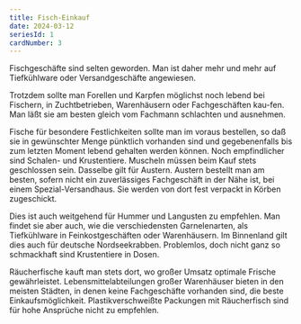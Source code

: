 ```yaml
---
title: Fisch-Einkauf
date: 2024-03-12
seriesId: 1
cardNumber: 3
---
```


Fischgeschäfte sind selten geworden. Man ist daher mehr und mehr auf Tiefkühlware oder Versandgeschäfte angewiesen.

Trotzdem sollte man Forellen und Karpfen möglichst noch lebend bei Fischern, in Zuchtbetrieben, Warenhäusern oder Fachgeschäften kau-fen. Man läßt sie am besten gleich vom Fachmann schlachten und ausnehmen.

Fische für besondere Festlichkeiten sollte man im voraus bestellen, so daß sie in gewünschter Menge pünktlich vorhanden sind und gegebenenfalls bis zum letzten Moment lebend gehalten werden können.
Noch empfindlicher sind Schalen- und Krustentiere. Muscheln müssen beim Kauf stets geschlossen sein. Dasselbe gilt für Austern. Austern bestellt man am besten, sofern nicht ein zuverlässiges Fachgeschäft in der Nähe ist, bei einem Spezial-Versandhaus. Sie werden von dort fest verpackt in Körben zugeschickt.

Dies ist auch weitgehend für Hummer und Langusten zu empfehlen.
Man findet sie aber auch, wie die verschiedensten Garnelenarten, als Tiefkühlware in Feinkostgeschäften oder Warenhäusern. Im Binnenland gilt dies auch für deutsche Nordseekrabben. Problemlos, doch nicht ganz so schmackhaft sind Krustentiere in Dosen.

Räucherfische kauft man stets dort, wo großer Umsatz optimale Frische gewährleistet. Lebensmittelabteilungen großer Warenhäuser bieten in den meisten Städten, in denen keine Fachgeschäfte vorhanden sind, die beste Einkaufsmöglichkeit. Plastikverschweißte Packungen mit Räucherfisch sind für hohe Ansprüche nicht zu empfehlen.
